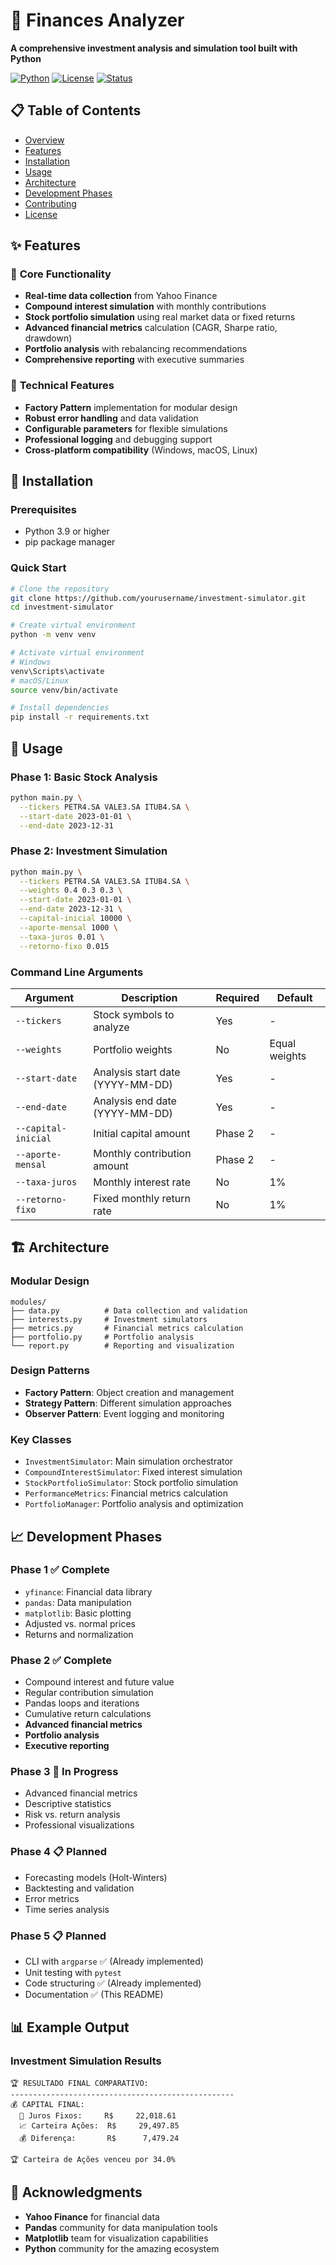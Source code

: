 
# 🚀 Finances Analyzer

**A comprehensive investment analysis and simulation tool built with Python**

[![Python](https://img.shields.io/badge/Python-3.9+-blue.svg)](https://python.org)
[![License](https://img.shields.io/badge/License-MIT-green.svg)](LICENSE)
[![Status](https://img.shields.io/badge/Status-Phase%202%20Complete-brightgreen.svg)](README.md)

## 📋 Table of Contents

- [Overview](#overview)
- [Features](#features)
- [Installation](#installation)
- [Usage](#usage)
- [Architecture](#architecture)
- [Development Phases](#development-phases)
- [Contributing](#contributing)
- [License](#license)

## ✨ Features

### 🎯 **Core Functionality**
- **Real-time data collection** from Yahoo Finance
- **Compound interest simulation** with monthly contributions
- **Stock portfolio simulation** using real market data or fixed returns
- **Advanced financial metrics** calculation (CAGR, Sharpe ratio, drawdown)
- **Portfolio analysis** with rebalancing recommendations
- **Comprehensive reporting** with executive summaries

### 🔧 **Technical Features**
- **Factory Pattern** implementation for modular design
- **Robust error handling** and data validation
- **Configurable parameters** for flexible simulations
- **Professional logging** and debugging support
- **Cross-platform compatibility** (Windows, macOS, Linux)

## 🚀 Installation

### Prerequisites
- Python 3.9 or higher
- pip package manager

### Quick Start
```bash
# Clone the repository
git clone https://github.com/yourusername/investment-simulator.git
cd investment-simulator

# Create virtual environment
python -m venv venv

# Activate virtual environment
# Windows
venv\Scripts\activate
# macOS/Linux
source venv/bin/activate

# Install dependencies
pip install -r requirements.txt
```

## 🎯 Usage

### Phase 1: Basic Stock Analysis
```bash
python main.py \
  --tickers PETR4.SA VALE3.SA ITUB4.SA \
  --start-date 2023-01-01 \
  --end-date 2023-12-31
```

### Phase 2: Investment Simulation
```bash
python main.py \
  --tickers PETR4.SA VALE3.SA ITUB4.SA \
  --weights 0.4 0.3 0.3 \
  --start-date 2023-01-01 \
  --end-date 2023-12-31 \
  --capital-inicial 10000 \
  --aporte-mensal 1000 \
  --taxa-juros 0.01 \
  --retorno-fixo 0.015
```

### Command Line Arguments

| Argument | Description | Required | Default |
|----------|-------------|----------|---------|
| `--tickers` | Stock symbols to analyze | Yes | - |
| `--weights` | Portfolio weights | No | Equal weights |
| `--start-date` | Analysis start date (YYYY-MM-DD) | Yes | - |
| `--end-date` | Analysis end date (YYYY-MM-DD) | Yes | - |
| `--capital-inicial` | Initial capital amount | Phase 2 | - |
| `--aporte-mensal` | Monthly contribution amount | Phase 2 | - |
| `--taxa-juros` | Monthly interest rate | No | 1% |
| `--retorno-fixo` | Fixed monthly return rate | No | 1% |

## 🏗️ Architecture

### **Modular Design**
```
modules/
├── data.py          # Data collection and validation
├── interests.py     # Investment simulators
├── metrics.py       # Financial metrics calculation
├── portfolio.py     # Portfolio analysis
└── report.py        # Reporting and visualization
```

### **Design Patterns**
- **Factory Pattern**: Object creation and management
- **Strategy Pattern**: Different simulation approaches
- **Observer Pattern**: Event logging and monitoring

### **Key Classes**
- `InvestmentSimulator`: Main simulation orchestrator
- `CompoundInterestSimulator`: Fixed interest simulation
- `StockPortfolioSimulator`: Stock portfolio simulation
- `PerformanceMetrics`: Financial metrics calculation
- `PortfolioManager`: Portfolio analysis and optimization

## 📈 Development Phases

### **Phase 1** ✅ Complete
- `yfinance`: Financial data library
- `pandas`: Data manipulation
- `matplotlib`: Basic plotting
- Adjusted vs. normal prices
- Returns and normalization

### **Phase 2** ✅ Complete
- Compound interest and future value
- Regular contribution simulation
- Pandas loops and iterations
- Cumulative return calculations
- **Advanced financial metrics**
- **Portfolio analysis**
- **Executive reporting**

### **Phase 3** 🚧 In Progress
- Advanced financial metrics
- Descriptive statistics
- Risk vs. return analysis
- Professional visualizations

### **Phase 4** 📋 Planned
- Forecasting models (Holt-Winters)
- Backtesting and validation
- Error metrics
- Time series analysis

### **Phase 5** 📋 Planned
- CLI with `argparse` ✅ (Already implemented)
- Unit testing with `pytest`
- Code structuring ✅ (Already implemented)
- Documentation ✅ (This README)

## 📊 Example Output

### Investment Simulation Results
```
🏆 RESULTADO FINAL COMPARATIVO:
--------------------------------------------------
💰 CAPITAL FINAL:
  🏦 Juros Fixos:     R$     22,018.61
  📈 Carteira Ações:  R$     29,497.85
  💰 Diferença:       R$      7,479.24

🏆 Carteira de Ações venceu por 34.0%
```

## 🙏 Acknowledgments

- **Yahoo Finance** for financial data
- **Pandas** community for data manipulation tools
- **Matplotlib** team for visualization capabilities
- **Python** community for the amazing ecosystem

